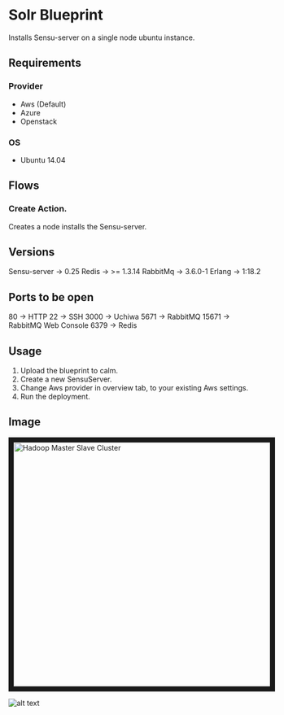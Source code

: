 Solr Blueprint
============================

Installs Sensu-server on a single node ubuntu instance. 

Requirements
------------
### Provider
- Aws (Default)
- Azure
- Openstack

### OS
- Ubuntu 14.04

Flows
-------
### Create Action.
Creates a node installs the Sensu-server. 

Versions
---------
Sensu-server -> 0.25
Redis -> >= 1.3.14
RabbitMq -> 3.6.0-1
Erlang -> 1:18.2

Ports to be open
-----------------
80 -> HTTP
22 -> SSH
3000 -> Uchiwa
5671 -> RabbitMQ
15671 -> RabbitMQ Web Console
6379 -> Redis
	
Usage
-----
1. Upload the blueprint to calm.
2. Create a new SensuServer.
3. Change Aws provider in overview tab, to your existing Aws settings.
4. Run the deployment.

Image
------

<img src="http://s3.amazonaws.com/calm-github-images/Uchiwa.png" alt="Hadoop Master Slave Cluster" width="640" height="480" border="10" /></a>

![alt text](http://p5.zdassets.com/hc/settings_assets/663149/200053878/mN1xL8tNpRRq3ws1id2YiA-calm_logo_white.png "Calm.io")
